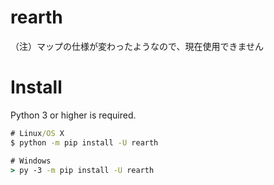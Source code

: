 # rearth
（注）マップの仕様が変わったようなので、現在使用できません

# Install
Python 3 or higher is required.    
```cmd
# Linux/OS X
$ python -m pip install -U rearth

# Windows
> py -3 -m pip install -U rearth
```
